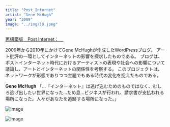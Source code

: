 ```yaml
---
title: "Post Internet"
artist: "Gene McHugh"
year: "2009"
image: "../img/10.jpeg"
---
```


[再構築版　Post Internet：　](https://122909a.com.rhizome.org/)

2009年から2010年にかけてGene McHughが作成したWordPressブログ。
アート批評の一環としてインターネットの影響を探求したものである。
ブログは、ポストインターネット時代におけるアーティストの表現や社会への影響について議論し、アートとインターネットの関係性を考察する。
このプロジェクトは、ネットワークが形態でありつつ主題でもある時代の変化を捉えたものである。

**Gene McHugh**
「...『インターネット』は逃げ込むためのものではなく、むしろ逃げ出したい世界になった...ため息...ビジネスが行われ、請求書が支払われる場所になった。人々があなたを追跡する場所になった。」


![image](https://d1v7jayx2s9clc.cloudfront.net/user/pages/33.post-internet/post-internet-2-redone.png "ジーン・マクヒュー、ポストインターネット、2009～2010年。スクリーンショット、2018年、Linux上のMozilla Firefox 63。")

![image](https://d1v7jayx2s9clc.cloudfront.net/user/pages/33.post-internet/cover-McHugh.jpg "image")